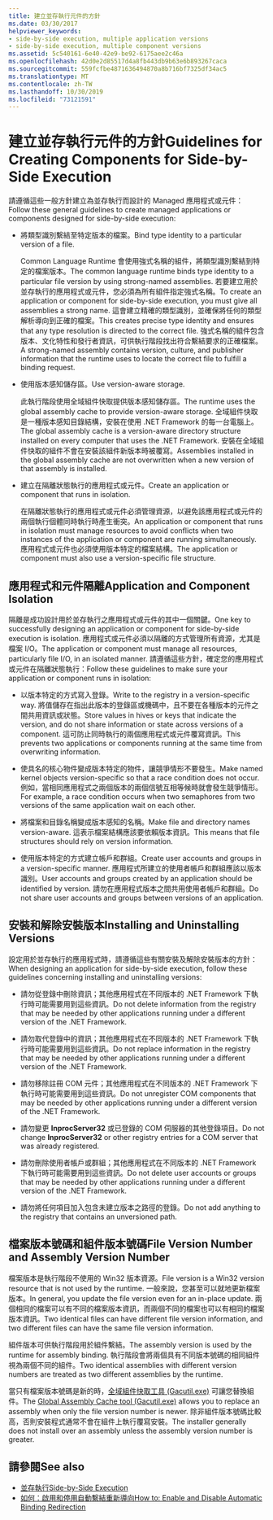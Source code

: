 ```yaml
---
title: 建立並存執行元件的方針
ms.date: 03/30/2017
helpviewer_keywords:
- side-by-side execution, multiple application versions
- side-by-side execution, multiple component versions
ms.assetid: 5c540161-6e40-42e9-be92-6175aee2c46a
ms.openlocfilehash: 42d0e2d85517d4a8fb443db9b63e6b893267caca
ms.sourcegitcommit: 559fcfbe4871636494870a8b716bf7325df34ac5
ms.translationtype: MT
ms.contentlocale: zh-TW
ms.lasthandoff: 10/30/2019
ms.locfileid: "73121591"
---
```

# <a name="guidelines-for-creating-components-for-side-by-side-execution"></a><span data-ttu-id="02c5a-102">建立並存執行元件的方針</span><span class="sxs-lookup"><span data-stu-id="02c5a-102">Guidelines for Creating Components for Side-by-Side Execution</span></span>
<span data-ttu-id="02c5a-103">請遵循這些一般方針建立為並存執行而設計的 Managed 應用程式或元件：</span><span class="sxs-lookup"><span data-stu-id="02c5a-103">Follow these general guidelines to create managed applications or components designed for side-by-side execution:</span></span>  
  
- <span data-ttu-id="02c5a-104">將類型識別繫結至特定版本的檔案。</span><span class="sxs-lookup"><span data-stu-id="02c5a-104">Bind type identity to a particular version of a file.</span></span>  
  
     <span data-ttu-id="02c5a-105">Common Language Runtime 會使用強式名稱的組件，將類型識別繫結到特定的檔案版本。</span><span class="sxs-lookup"><span data-stu-id="02c5a-105">The common language runtime binds type identity to a particular file version by using strong-named assemblies.</span></span> <span data-ttu-id="02c5a-106">若要建立用於並存執行的應用程式或元件，您必須為所有組件指定強式名稱。</span><span class="sxs-lookup"><span data-stu-id="02c5a-106">To create an application or component for side-by-side execution, you must give all assemblies a strong name.</span></span> <span data-ttu-id="02c5a-107">這會建立精確的類型識別，並確保將任何的類型解析導向到正確的檔案。</span><span class="sxs-lookup"><span data-stu-id="02c5a-107">This creates precise type identity and ensures that any type resolution is directed to the correct file.</span></span> <span data-ttu-id="02c5a-108">強式名稱的組件包含版本、文化特性和發行者資訊，可供執行階段找出符合繫結要求的正確檔案。</span><span class="sxs-lookup"><span data-stu-id="02c5a-108">A strong-named assembly contains version, culture, and publisher information that the runtime uses to locate the correct file to fulfill a binding request.</span></span>  
  
- <span data-ttu-id="02c5a-109">使用版本感知儲存區。</span><span class="sxs-lookup"><span data-stu-id="02c5a-109">Use version-aware storage.</span></span>  
  
     <span data-ttu-id="02c5a-110">此執行階段使用全域組件快取提供版本感知儲存區。</span><span class="sxs-lookup"><span data-stu-id="02c5a-110">The runtime uses the global assembly cache to provide version-aware storage.</span></span> <span data-ttu-id="02c5a-111">全域組件快取是一種版本感知目錄結構，安裝在使用 .NET Framework 的每一台電腦上。</span><span class="sxs-lookup"><span data-stu-id="02c5a-111">The global assembly cache is a version-aware directory structure installed on every computer that uses the .NET Framework.</span></span> <span data-ttu-id="02c5a-112">安裝在全域組件快取的組件不會在安裝該組件新版本時被覆寫。</span><span class="sxs-lookup"><span data-stu-id="02c5a-112">Assemblies installed in the global assembly cache are not overwritten when a new version of that assembly is installed.</span></span>  
  
- <span data-ttu-id="02c5a-113">建立在隔離狀態執行的應用程式或元件。</span><span class="sxs-lookup"><span data-stu-id="02c5a-113">Create an application or component that runs in isolation.</span></span>  
  
     <span data-ttu-id="02c5a-114">在隔離狀態執行的應用程式或元件必須管理資源，以避免該應用程式或元件的兩個執行個體同時執行時產生衝突。</span><span class="sxs-lookup"><span data-stu-id="02c5a-114">An application or component that runs in isolation must manage resources to avoid conflicts when two instances of the application or component are running simultaneously.</span></span> <span data-ttu-id="02c5a-115">應用程式或元件也必須使用版本特定的檔案結構。</span><span class="sxs-lookup"><span data-stu-id="02c5a-115">The application or component must also use a version-specific file structure.</span></span>  
  
## <a name="application-and-component-isolation"></a><span data-ttu-id="02c5a-116">應用程式和元件隔離</span><span class="sxs-lookup"><span data-stu-id="02c5a-116">Application and Component Isolation</span></span>  
 <span data-ttu-id="02c5a-117">隔離是成功設計用於並存執行之應用程式或元件的其中一個關鍵。</span><span class="sxs-lookup"><span data-stu-id="02c5a-117">One key to successfully designing an application or component for side-by-side execution is isolation.</span></span> <span data-ttu-id="02c5a-118">應用程式或元件必須以隔離的方式管理所有資源，尤其是檔案 I/O。</span><span class="sxs-lookup"><span data-stu-id="02c5a-118">The application or component must manage all resources, particularly file I/O, in an isolated manner.</span></span> <span data-ttu-id="02c5a-119">請遵循這些方針，確定您的應用程式或元件在隔離狀態執行：</span><span class="sxs-lookup"><span data-stu-id="02c5a-119">Follow these guidelines to make sure your application or component runs in isolation:</span></span>  
  
- <span data-ttu-id="02c5a-120">以版本特定的方式寫入登錄。</span><span class="sxs-lookup"><span data-stu-id="02c5a-120">Write to the registry in a version-specific way.</span></span> <span data-ttu-id="02c5a-121">將值儲存在指出此版本的登錄區或機碼中，且不要在各種版本的元件之間共用資訊或狀態。</span><span class="sxs-lookup"><span data-stu-id="02c5a-121">Store values in hives or keys that indicate the version, and do not share information or state across versions of a component.</span></span> <span data-ttu-id="02c5a-122">這可防止同時執行的兩個應用程式或元件覆寫資訊。</span><span class="sxs-lookup"><span data-stu-id="02c5a-122">This prevents two applications or components running at the same time from overwriting information.</span></span>  
  
- <span data-ttu-id="02c5a-123">使具名的核心物件變成版本特定的物件，讓競爭情形不要發生。</span><span class="sxs-lookup"><span data-stu-id="02c5a-123">Make named kernel objects version-specific so that a race condition does not occur.</span></span> <span data-ttu-id="02c5a-124">例如，當相同應用程式之兩個版本的兩個信號互相等候時就會發生競爭情形。</span><span class="sxs-lookup"><span data-stu-id="02c5a-124">For example, a race condition occurs when two semaphores from two versions of the same application wait on each other.</span></span>  
  
- <span data-ttu-id="02c5a-125">將檔案和目錄名稱變成版本感知的名稱。</span><span class="sxs-lookup"><span data-stu-id="02c5a-125">Make file and directory names version-aware.</span></span> <span data-ttu-id="02c5a-126">這表示檔案結構應該要依賴版本資訊。</span><span class="sxs-lookup"><span data-stu-id="02c5a-126">This means that file structures should rely on version information.</span></span>  
  
- <span data-ttu-id="02c5a-127">使用版本特定的方式建立帳戶和群組。</span><span class="sxs-lookup"><span data-stu-id="02c5a-127">Create user accounts and groups in a version-specific manner.</span></span> <span data-ttu-id="02c5a-128">應用程式所建立的使用者帳戶和群組應該以版本識別。</span><span class="sxs-lookup"><span data-stu-id="02c5a-128">User accounts and groups created by an application should be identified by version.</span></span> <span data-ttu-id="02c5a-129">請勿在應用程式版本之間共用使用者帳戶和群組。</span><span class="sxs-lookup"><span data-stu-id="02c5a-129">Do not share user accounts and groups between versions of an application.</span></span>  
  
## <a name="installing-and-uninstalling-versions"></a><span data-ttu-id="02c5a-130">安裝和解除安裝版本</span><span class="sxs-lookup"><span data-stu-id="02c5a-130">Installing and Uninstalling Versions</span></span>  
 <span data-ttu-id="02c5a-131">設定用於並存執行的應用程式時，請遵循這些有關安裝及解除安裝版本的方針：</span><span class="sxs-lookup"><span data-stu-id="02c5a-131">When designing an application for side-by-side execution, follow these guidelines concerning installing and uninstalling versions:</span></span>  
  
- <span data-ttu-id="02c5a-132">請勿從登錄中刪除資訊；其他應用程式在不同版本的 .NET Framework 下執行時可能需要用到這些資訊。</span><span class="sxs-lookup"><span data-stu-id="02c5a-132">Do not delete information from the registry that may be needed by other applications running under a different version of the .NET Framework.</span></span>  
  
- <span data-ttu-id="02c5a-133">請勿取代登錄中的資訊；其他應用程式在不同版本的 .NET Framework 下執行時可能需要用到這些資訊。</span><span class="sxs-lookup"><span data-stu-id="02c5a-133">Do not replace information in the registry that may be needed by other applications running under a different version of the .NET Framework.</span></span>  
  
- <span data-ttu-id="02c5a-134">請勿移除註冊 COM 元件；其他應用程式在不同版本的 .NET Framework 下執行時可能需要用到這些資訊。</span><span class="sxs-lookup"><span data-stu-id="02c5a-134">Do not unregister COM components that may be needed by other applications running under a different version of the .NET Framework.</span></span>  
  
- <span data-ttu-id="02c5a-135">請勿變更 **InprocServer32** 或已登錄的 COM 伺服器的其他登錄項目。</span><span class="sxs-lookup"><span data-stu-id="02c5a-135">Do not change **InprocServer32** or other registry entries for a COM server that was already registered.</span></span>  
  
- <span data-ttu-id="02c5a-136">請勿刪除使用者帳戶或群組；其他應用程式在不同版本的 .NET Framework 下執行時可能需要用到這些資訊。</span><span class="sxs-lookup"><span data-stu-id="02c5a-136">Do not delete user accounts or groups that may be needed by other applications running under a different version of the .NET Framework.</span></span>  
  
- <span data-ttu-id="02c5a-137">請勿將任何項目加入包含未建立版本之路徑的登錄。</span><span class="sxs-lookup"><span data-stu-id="02c5a-137">Do not add anything to the registry that contains an unversioned path.</span></span>  
  
## <a name="file-version-number-and-assembly-version-number"></a><span data-ttu-id="02c5a-138">檔案版本號碼和組件版本號碼</span><span class="sxs-lookup"><span data-stu-id="02c5a-138">File Version Number and Assembly Version Number</span></span>  
 <span data-ttu-id="02c5a-139">檔案版本是執行階段不使用的 Win32 版本資源。</span><span class="sxs-lookup"><span data-stu-id="02c5a-139">File version is a Win32 version resource that is not used by the runtime.</span></span> <span data-ttu-id="02c5a-140">一般來說，您甚至可以就地更新檔案版本。</span><span class="sxs-lookup"><span data-stu-id="02c5a-140">In general, you update the file version even for an in-place update.</span></span> <span data-ttu-id="02c5a-141">兩個相同的檔案可以有不同的檔案版本資訊，而兩個不同的檔案也可以有相同的檔案版本資訊。</span><span class="sxs-lookup"><span data-stu-id="02c5a-141">Two identical files can have different file version information, and two different files can have the same file version information.</span></span>  
  
 <span data-ttu-id="02c5a-142">組件版本可供執行階段用於組件繫結。</span><span class="sxs-lookup"><span data-stu-id="02c5a-142">The assembly version is used by the runtime for assembly binding.</span></span> <span data-ttu-id="02c5a-143">執行階段會將兩個具有不同版本號碼的相同組件視為兩個不同的組件。</span><span class="sxs-lookup"><span data-stu-id="02c5a-143">Two identical assemblies with different version numbers are treated as two different assemblies by the runtime.</span></span>  
  
 <span data-ttu-id="02c5a-144">當只有檔案版本號碼是新的時，[全域組件快取工具 (Gacutil.exe)](../tools/gacutil-exe-gac-tool.md) 可讓您替換組件。</span><span class="sxs-lookup"><span data-stu-id="02c5a-144">The [Global Assembly Cache tool (Gacutil.exe)](../tools/gacutil-exe-gac-tool.md) allows you to replace an assembly when only the file version number is newer.</span></span> <span data-ttu-id="02c5a-145">除非組件版本號碼比較高，否則安裝程式通常不會在組件上執行覆寫安裝。</span><span class="sxs-lookup"><span data-stu-id="02c5a-145">The installer generally does not install over an assembly unless the assembly version number is greater.</span></span>  
  
## <a name="see-also"></a><span data-ttu-id="02c5a-146">請參閱</span><span class="sxs-lookup"><span data-stu-id="02c5a-146">See also</span></span>

- [<span data-ttu-id="02c5a-147">並存執行</span><span class="sxs-lookup"><span data-stu-id="02c5a-147">Side-by-Side Execution</span></span>](side-by-side-execution.md)
- [<span data-ttu-id="02c5a-148">如何：啟用和停用自動繫結重新導向</span><span class="sxs-lookup"><span data-stu-id="02c5a-148">How to: Enable and Disable Automatic Binding Redirection</span></span>](../configure-apps/how-to-enable-and-disable-automatic-binding-redirection.md)
